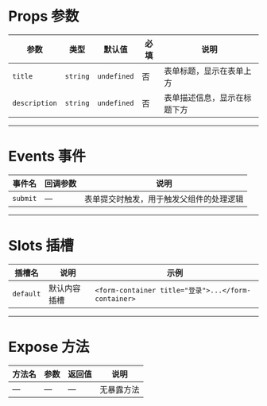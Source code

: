# Props 参数

| 参数         | 类型          | 默认值  | 必填 | 说明        |
|------------|-------------|------|----|-----------|
| `title`    | `string`    | `undefined` | 否  | 表单标题，显示在表单上方 |
| `description` | `string` | `undefined` | 否  | 表单描述信息，显示在标题下方 |

---

# Events 事件

| 事件名    | 回调参数 | 说明              |
|--------|------|-----------------|
| `submit` | —    | 表单提交时触发，用于触发父组件的处理逻辑 |

---

# Slots 插槽

| 插槽名       | 说明      | 示例                                            |
|-----------|---------|-----------------------------------------------|
| `default` | 默认内容插槽  | `<form-container title="登录">...</form-container>` |

---

# Expose 方法

| 方法名 | 参数 | 返回值 | 说明 |
|------|----|-----|----|
| —    | —  | —   | 无暴露方法 |